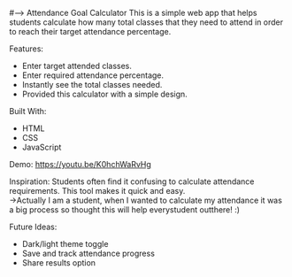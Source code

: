 #--> Attendance Goal Calculator
This is a simple web app that helps students calculate how many total classes that they need to attend in order to reach their target attendance percentage.  

Features:
- Enter target attended classes.  
- Enter required attendance percentage.  
- Instantly see the total classes needed.
- Provided this calculator with a simple design. 

Built With:
- HTML  
- CSS  
- JavaScript  

Demo:
https://youtu.be/K0hchWaRvHg

Inspiration:
Students often find it confusing to calculate attendance requirements. This tool makes it quick and easy.  
->Actually I am a student, when I wanted to calculate my attendance it was a big process so thought this will help everystudent outthere! :)

Future Ideas:
- Dark/light theme toggle  
- Save and track attendance progress  
- Share results option  
